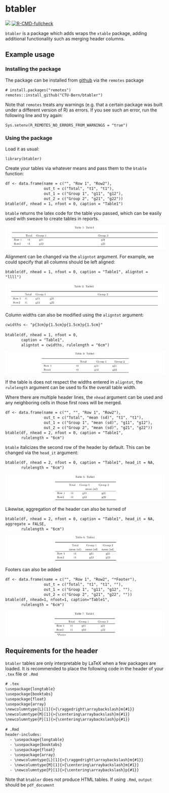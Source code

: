 <!-- README.md is generated from README.Rmd. Please edit that file -->

btabler
=======

[![](https://img.shields.io/badge/dev%20version-0.0.1.9002-blue.svg)](https://github.com/CTU-Bern/btabler)
[![R-CMD-fullcheck](https://github.com/CTU-Bern/btabler/actions/workflows/R-CMD-full.yaml/badge.svg)](https://github.com/CTU-Bern/btabler/actions/workflows/R-CMD-full.yaml)

`btabler` is a package which adds wraps the `xtable` package, adding
additional functionality such as merging header columns.

Example usage
-------------

### Installing the package

The package can be installed from
[github](https://github.com/CTU-Bern/btabler) via the `remotes` package

    # install.packages("remotes")
    remotes::install_github("CTU-Bern/btabler")

Note that `remotes` treats any warnings (e.g. that a certain package was
built under a different version of R) as errors. If you see such an
error, run the following line and try again:

    Sys.setenv(R_REMOTES_NO_ERRORS_FROM_WARNINGS = "true")

### Using the package

Load it as usual:

    library(btabler)

Create your tables via whatever means and pass them to the `btable`
function:

    df <- data.frame(name = c("", "Row 1", "Row2"),
                     out_t = c("Total", "t1", "t1"),
                     out_1 = c("Group 1", "g11", "g12"), 
                     out_2 = c("Group 2", "g21", "g22"))
    btable(df, nhead = 1, nfoot = 0, caption = "Table1")

`btable` returns the latex code for the table you passed, which can be
easily used with sweave to create tables in reports.

![](man/figures/basic.png)

Alignment can be changed via the `aligntot` argument. For example, we
could specify that all columns should be left aligned:

    btable(df, nhead = 1, nfoot = 0, caption = "Table1", aligntot = "llll")

![](man/figures/aligntot.png)

Column widths can also be modified using the `aligntot` argument:

    cwidths <- "p{3cm}p{1.5cm}p{1.5cm}p{1.5cm}"

    btable(df, nhead = 1, nfoot = 0, 
           caption = "Table1", 
           aligntot = cwidths, rulelength = "6cm")

![](man/figures/aligntot_width.png)

If the table is does not respect the widths entered in `aligntot`, the
`rulelength` argument can be used to fix the overall table width.

Where there are multiple header lines, the `nhead` argument can be used
and any neighboring cells in those first rows will be merged.

    df <- data.frame(name = c("", "", "Row 1", "Row2"),
                     out_t = c("Total", "mean (sd)", "t1", "t1"),
                     out_1 = c("Group 1", "mean (sd)", "g11", "g12"),
                     out_2 = c("Group 2", "mean (sd)", "g21", "g22"))
    btable(df, nhead = 2, nfoot = 0, caption = "Table1", 
           rulelength = "6cm")

`btable` italicizes the second row of the header by default. This can be
changed via the `head_it` argument:

    btable(df, nhead = 2, nfoot = 0, caption = "Table1", head_it = NA, 
           rulelength = "6cm")

![](man/figures/head_it.png)

Likewise, aggregation of the header can also be turned of

    btable(df, nhead = 2, nfoot = 0, caption = "Table1", head_it = NA, aggregate = FALSE, 
           rulelength = "6cm")

![](man/figures/aggregate.png)

Footers can also be added

    df <- data.frame(name = c("", "Row 1", "Row2", "*Footer"),
                     out_t = c("Total", "t1", "t1", ""),
                     out_1 = c("Group 1", "g11", "g12", ""),
                     out_2 = c("Group 2", "g21", "g22", ""))
    btable(df, nhead=1, nfoot=1, caption="Table1", 
           rulelength = "6cm")

![](man/figures/footer.png)

Requirements for the header
---------------------------

`btabler` tables are only interpretable by LaTeX when a few packages are
loaded. It is recommended to place the following code in the header of
your `.tex` file or `.Rmd`

    # .tex
    \usepackage{longtable}
    \usepackage{booktabs}
    \usepackage{float}
    \usepackage{array}
    \newcolumntype{L}[1]{>{\raggedright\arraybackslash}m{#1}}
    \newcolumntype{M}[1]{>{\centering\arraybackslash}m{#1}}
    \newcolumntype{P}[1]{>{\centering\arraybackslash}p{#1}}

    # .Rmd
    header-includes:
      - \usepackage{longtable}
      - \usepackage{booktabs}
      - \usepackage{float}
      - \usepackage{array}
      - \newcolumntype{L}[1]{>{\raggedright\arraybackslash}m{#1}}
      - \newcolumntype{M}[1]{>{\centering\arraybackslash}m{#1}}
      - \newcolumntype{P}[1]{>{\centering\arraybackslash}p{#1}}

Note that `btabler` does not produce HTML tables. If using `.Rmd`,
`output` should be `pdf_document`
